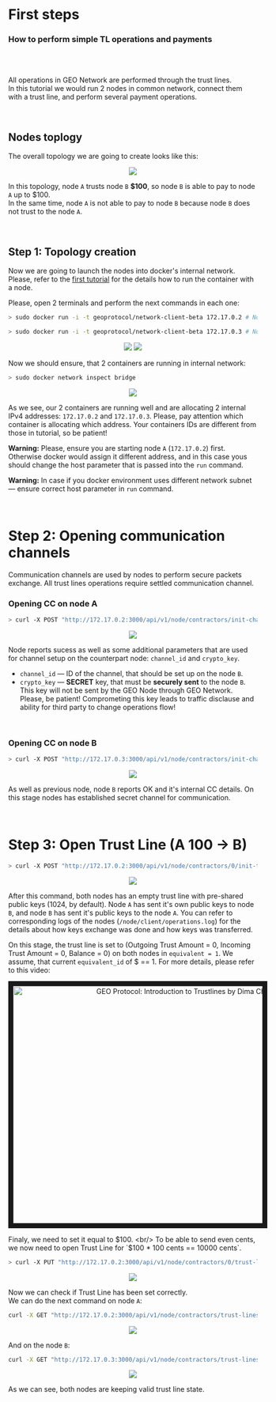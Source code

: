  
# First steps
### How to perform simple TL operations and payments

<br/>
<br/>

All operations in GEO Network are performed through the trust lines. <br/>
In this tutorial we would run 2 nodes in common network, connect them with a trust line, and perform several payment operations.

<br/>

## Nodes toplogy

The overall topology we are going to create looks like this:

<p align="center">
  <img src="https://github.com/GEO-Protocol/Documentation/blob/master/client/tutorials/2-first-steps-2-nodes-topology/resources/topology.png">
</p>

In this topology, node `A` trusts node `B` **$100**, so node `B` is able to pay to node `A` up to $100. <br/>
In the same time, node `A` is not able to pay to node `B` because node `B` does not trust to the node `A`.

<br/>

## Step 1: Topology creation

Now we are going to launch the nodes into docker's internal network. <br/>
Please, refer to the [first tutorial](https://github.com/GEO-Protocol/Documentation/tree/master/client/tutorials/1-docker-initialisation) for the details how to run the container with a node.

Please, open 2 terminals and perform the next commands in each one:

```bash
> sudo docker run -i -t geoprotocol/network-client-beta 172.17.0.2 # Node A

> sudo docker run -i -t geoprotocol/network-client-beta 172.17.0.3 # Node B
```

<p align="center">
  <img src="https://github.com/GEO-Protocol/Documentation/blob/master/client/tutorials/2-first-steps-2-nodes-topology/resources/1.png">

  <img src="https://github.com/GEO-Protocol/Documentation/blob/master/client/tutorials/2-first-steps-2-nodes-topology/resources/2.png">
</p>


Now we should ensure, that 2 containers are running in internal network:

```bash
> sudo docker network inspect bridge
```

<p align="center">
  <img src="https://github.com/GEO-Protocol/Documentation/blob/master/client/tutorials/2-first-steps-2-nodes-topology/resources/3.png">
</p>

As we see, our 2 containers are running well and are allocating 2 internal IPv4 addresses: `172.17.0.2` and `172.17.0.3`. Please, pay attention which container is allocating which address. Your containers IDs are different from those in tutorial, so be patient!

**Warning:**
Please, ensure you are starting node `A` (`172.17.0.2`) first. 
Otherwise docker would assign it different address, and in this case yous should change the host parameter that is passed into the `run` command.

**Warning:**
In case if you docker environment uses different network subnet — ensure correct host parameter in `run` command.

<br/>

# Step 2: Opening communication channels

Communication channels are used by nodes to perform secure packets exchange. All trust lines operations require settled communication channel.

### Opening CC on node A

```bash
> curl -X POST "http://172.17.0.2:3000/api/v1/node/contractors/init-channel/?contractor_address=12-172.17.0.3:2000"
```

<p align="center">
  <img src="https://github.com/GEO-Protocol/Documentation/blob/master/client/tutorials/2-first-steps-2-nodes-topology/resources/4.png">
</p>

Node reports sucess as well as some additional parameters that are used for channel setup on the counterpart node: `channel_id` and `crypto_key`.

* `channel_id` — ID of the channel, that should be set up on the node `B`.
* `crypto_key` — **SECRET** key, that must be **securely sent** to the node `B`. This key will not be sent by the GEO Node through GEO Network. Please, be patient! Comprometing this key leads to traffic disclause and ability for third party to change operations flow!

</br>

### Opening CC on node B

```bash
> curl -X POST "http://172.17.0.3:3000/api/v1/node/contractors/init-channel/?contractor_address=12-172.17.0.2:2000&contractor_id=0&crypto_key=78b2e9736fbdd7b53931b998a42c1ae9f3c4caf3e1f864c93650d2167428a553" -i
```

<p align="center">
  <img src="https://github.com/GEO-Protocol/Documentation/blob/master/client/tutorials/2-first-steps-2-nodes-topology/resources/5.png">
</p>

As well as previous node, node `B` reports OK and it's internal CC details.
On this stage nodes has established secret channel for communication.

<br/>

# Step 3: Open Trust Line (A 100 -> B)

```bash
> curl -X POST "http://172.17.0.2:3000/api/v1/node/contractors/0/init-trust-line/1/" -i
```

<p align="center">
  <img src="https://github.com/GEO-Protocol/Documentation/blob/master/client/tutorials/2-first-steps-2-nodes-topology/resources/6.png">
</p>

After this command, both nodes has an empty trust line with pre-shared public keys (1024, by default). 
Node `A` has sent it's own public keys to node `B`, and node `B` has sent it's public keys to the node `A`. You can refer to corresponding logs of the nodes (`/node/client/operations.log`) for the details about how keys exchange was done and how keys was transferred.

On this stage, the trust line is set to (Outgoing Trust Amount = 0, Incoming Trust Amount = 0, Balance = 0) on both nodes in `equivalent = 1`. We assume, that current `equivalent_id` of $ == 1. For more details, please refer to this video:

<p align="center">
  <a href="http://www.youtube.com/watch?feature=player_embedded&v=ieZKustA2Hk" target="_blank"><img src="http://img.youtube.com/vi/ieZKustA2Hk/0.jpg" 
  alt="GEO Protocol: Introduction to Trustlines by Dima Chizhevsky" width="720" height="480" border="10" /></a>
<p/>

Finaly, we need to set it equal to $100. <br/>
To be able to send even cents, we now need to open Trust Line for `$100 * 100 cents == 10000 cents`.

```bash
> curl -X PUT "http://172.17.0.2:3000/api/v1/node/contractors/0/trust-lines/1/?amount=10000" -i
```

<p align="center">
  <img src="https://github.com/GEO-Protocol/Documentation/blob/master/client/tutorials/2-first-steps-2-nodes-topology/resources/7.png">
</p>

Now we can check if Trust Line has been set correctly. <br/>
We can do the next command on node `A`:

```bash
curl -X GET "http://172.17.0.2:3000/api/v1/node/contractors/trust-lines/0/10/1/"
```

<p align="center">
  <img src="https://github.com/GEO-Protocol/Documentation/blob/master/client/tutorials/2-first-steps-2-nodes-topology/resources/8.png">
</p>

And on the node `B`:

```bash
curl -X GET "http://172.17.0.3:3000/api/v1/node/contractors/trust-lines/0/10/1/"
```

<p align="center">
  <img src="https://github.com/GEO-Protocol/Documentation/blob/master/client/tutorials/2-first-steps-2-nodes-topology/resources/9.png">
</p>

As we can see, both nodes are keeping valid trust line state.
